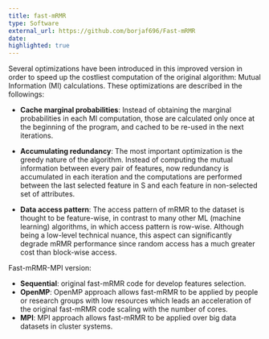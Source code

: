 ```yaml
---
title: fast-mRMR
type: Software
external_url: https://github.com/borjaf696/Fast-mRMR
date: 
highlighted: true
---
```


Several optimizations have been introduced in this improved version in order to speed up the costliest computation of the original algorithm: Mutual Information (MI) calculations. These optimizations are described in the followings: 

- **Cache marginal probabilities**: Instead of obtaining the marginal probabilities in each MI computation, those are calculated only once at the beginning of the program, and cached to be re-used in the next iterations.

- **Accumulating redundancy**: The most important optimization is the greedy nature of the algorithm. Instead of computing the mutual information between every pair of features, now redundancy is accumulated in each iteration and the computations are performed between the last selected feature in S and each feature in non-selected set of attributes. 

- **Data access pattern**: The access pattern of mRMR to the dataset is thought to be feature-wise, in contrast to many other ML (machine learning) algorithms, in which access pattern is row-wise. Although being a low-level technical nuance, this aspect can significantly degrade mRMR performance since random access has a much greater cost than block-wise access.

Fast-mRMR-MPI version:
- **Sequential**: original fast-mRMR code for develop features selection.
- **OpenMP**: OpenMP approach allows fast-mRMR to be applied by people or research groups with low resources which leads an acceleration of the original fast-mRMR code scaling with the number of cores.
- **MPI**: MPI approach allows fast-mRMR to be applied over big data datasets in cluster systems.